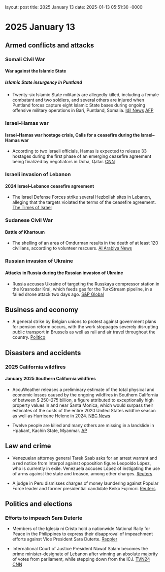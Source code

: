 layout: post
title: 2025 January 13
date: 2025-01-13 05:51:30 -0000

# 2025 January 13

## Armed conflicts and attacks

### Somali Civil War

#### War against the Islamic State

##### Islamic State insurgency in Puntland

- Twenty-six Islamic State militants are allegedly killed, including a female combatant and two soldiers, and several others are injured when Puntland forces capture eight Islamic State bases during ongoing offensive military operations in Bari, Puntland, Somalia. [Idil News](https://www.idilnews.com/puntland-forces-kill-26-isis-militants-in-major-offensive-in-bari-region/) [AFP](https://www.barrons.com/news/several-is-fighters-killed-in-somalia-s-puntland-state-9950d700)

### Israel–Hamas war

#### Israel–Hamas war hostage crisis, Calls for a ceasefire during the Israel–Hamas war

- According to two Israeli officials, Hamas is expected to release 33 hostages during the first phase of an emerging ceasefire agreement being finalized by negotiators in Doha, Qatar. [CNN](https://www.cnn.com/2025/01/13/middleeast/hamas-33-hostages-israel-ceasefire-talks-intl-latam)

### Israeli invasion of Lebanon

#### 2024 Israel–Lebanon ceasefire agreement

- The Israel Defense Forces strike several Hezbollah sites in Lebanon, alleging that the targets violated the terms of the ceasefire agreement. [The Times of Israel](https://www.timesofisrael.com/idf-says-it-hit-hezbollah-sites-after-ceasefire-monitors-failed-to-address-threats/)

### Sudanese Civil War

#### Battle of Khartoum

- The shelling of an area of Omdurman results in the death of at least 120 civilians, according to volunteer rescuers. [Al Arabiya News](https://english.alarabiya.net/News/middle-east/2025/01/14/sudan-rescuers-say-more-than-120-killed-by-shelling-near-capital)

### Russian invasion of Ukraine

#### Attacks in Russia during the Russian invasion of Ukraine

- Russia accuses Ukraine of targeting the Russkaya compressor station in the Krasnodar Krai, which feeds gas for the TurkStream pipeline, in a failed drone attack two days ago. [S&P Global](https://www.spglobal.com/commodity-insights/en/news-research/latest-news/natural-gas/011325-gas-market-on-alert-after-russia-claims-ukrainian-attack-on-turkstream-station)

## Business and economy

- A general strike by Belgian unions to protest against government plans for pension reform occurs, with the work stoppages severely disrupting public transport in Brussels as well as rail and air travel throughout the country. [Politico](https://www.politico.eu/article/belgian-transport-faces-severe-disruption-monday-by-national-strike/)

## Disasters and accidents

### 2025 California wildfires

#### January 2025 Southern California wildfires

- AccuWeather releases a preliminary estimate of the total physical and economic losses caused by the ongoing wildfires in Southern California of between $ 250–275 billion, a figure attributed to exceptionally high property values in and near Santa Monica, which would surpass their estimates of the costs of the entire 2020 United States wildfire season as well as Hurricane Helene in 2024. [NBC News](https://www.nbcnews.com/weather/wildfires/live-blog/california-wildfires-live-updates-santa-ana-winds-continue-rcna187351)

- Twelve people are killed and many others are missing in a landslide in Hpakant, Kachin State, Myanmar. [AP](https://apnews.com/article/myanmar-jade-mine-landslide-e39761fcf484acf3ecc53576d3810692)

## Law and crime

- Venezuelan attorney general Tarek Saab asks for an arrest warrant and a red notice from Interpol against opposition figure Leopoldo López, who is currently in exile. Venezuela accuses López of instigating the use of arms against the state and treason, among other charges. [Reuters](https://www.reuters.com/world/americas/venezuela-ag-requests-warrant-interpol-notice-against-opposition-figure-living-2025-01-13/)

- A judge in Peru dismisses charges of money laundering against Popular Force leader and former presidential candidate Keiko Fujimori. [Reuters](https://www.reuters.com/world/americas/peru-judge-throws-out-keiko-fujimoris-money-laundering-trial-2025-01-13/)

## Politics and elections

### Efforts to impeach Sara Duterte

- Members of the Iglesia ni Cristo hold a nationwide National Rally for Peace in the Philippines to express their disapproval of impeachment efforts against Vice President Sara Duterte. [Rappler](https://www.rappler.com/philippines/photos-iglesia-ni-cristo-national-rally-peace-january-13-2025/)

- International Court of Justice President Nawaf Salam becomes the prime minister-designate of Lebanon after winning an absolute majority of votes from parliament, while stepping down from the ICJ. [TVN24](https://tvn24.pl/swiat/liban-prezes-mts-nawaf-salam-otrzymal-misje-tworzenia-rzadu-st8259027) [CNN](https://edition.cnn.com/2025/01/13/middleeast/icj-judge-nawaf-salam-lebanon-prime-minister-intl/index.html)